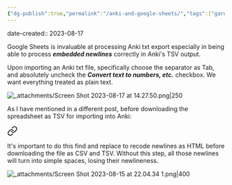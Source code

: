 ```yaml
---
{"dg-publish":true,"permalink":"/anki-and-google-sheets/","tags":["gardenEntry"],"noteIcon":"2","created":"","updated":""}
---
```


date-created:: 2023-08-17

Google Sheets is invaluable at processing Anki txt export especially in being able to process ***embedded newlines*** correctly in Anki's TSV output. 

Upon importing an Anki txt file, specifically choose the separator as Tab, and absolutely uncheck the ***Convert text to numbers, etc.*** checkbox. We want everything treated as plain text.

![_attachments/Screen Shot 2023-08-17 at 14.27.50.png|250](/img/user/_attachments/Screen%20Shot%202023-08-17%20at%2014.27.50.png)

As I have mentioned in a different post, before downloading the spreadsheet as TSV for importing into Anki:


<div class="transclusion internal-embed is-loaded"><a class="markdown-embed-link" href="/google-sheets-regex-find-and-replace/#bf6e98" aria-label="Open link"><svg xmlns="http://www.w3.org/2000/svg" width="24" height="24" viewBox="0 0 24 24" fill="none" stroke="currentColor" stroke-width="2" stroke-linecap="round" stroke-linejoin="round" class="svg-icon lucide-link"><path d="M10 13a5 5 0 0 0 7.54.54l3-3a5 5 0 0 0-7.07-7.07l-1.72 1.71"></path><path d="M14 11a5 5 0 0 0-7.54-.54l-3 3a5 5 0 0 0 7.07 7.07l1.71-1.71"></path></svg></a><div class="markdown-embed">



It's important to do this find and replace to recode newlines as HTML before downloading the file as CSV and TSV. Without this step, all those newlines will turn into simple spaces, losing their newlineness. 

</div></div>


![_attachments/Screen Shot 2023-08-15 at 22.04.34 1.png|400](/img/user/_attachments/Screen%20Shot%202023-08-15%20at%2022.04.34%201.png)